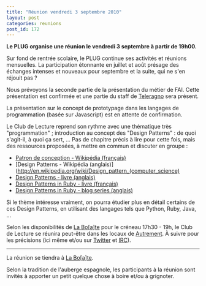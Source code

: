 ```yaml
---
title: "Réunion vendredi 3 septembre 2010"
layout: post
categories: reunions
post_id: 172
---
```

**Le PLUG organise une réunion le vendredi 3 septembre à partir de 19h00.**

Sur fond de rentrée scolaire, le PLUG continue ses activités et réunions mensuelles.
La participation étonnante en juillet et août présage des échanges intenses et nouveaux pour septembre et la suite, qui ne s'en réjouit pas ?

Nous prévoyons la seconde partie de la présentation du métier de FAI. Cette présentation est confirmée et une partie du staff de [Teleragno](http://www.teleragno.fr/) sera présent.

La présentation sur le concept de prototypage dans les langages de programmation (basée sur Javascript) est en attente de confirmation.

Le Club de Lecture reprend son rythme avec une thématique très "programmation" ; introduction au concept des "Design Patterns" : de quoi s'agit-il, à quoi ça sert, …
Pas de chapitre précis à lire pour cette fois, mais des ressources proposées, à mettre en commun et discuter en groupe :

- [Patron de conception - Wikipédia (français)](http://fr.wikipedia.org/wiki/Patron_de_conception)
- [Design Patterns - Wikipédia (anglais)](http://en.wikipedia.org/wiki/Design_pattern_(computer_science)
- [Design Patterns - livre (anglais)](http://www.amazon.com/Design-Patterns-Elements-Reusable-Object-Oriented/dp/0201633612)
- [Design Patterns in Ruby - livre (français)](http://www.eyrolles.com/Informatique/Livre/les-design-patterns-en-ruby-9782744022692)
 - [Design Patterns in Ruby - blog series (anglais)](http://blog.devinterface.com/2010/06/design-patterns-in-ruby-introduction/)

Si le thème intéresse vraiment, on pourra étudier plus en détail certains de ces Design Patterns, en utilisant des langages tels que Python, Ruby, Java, …

Selon les disponibilités de [La Bo\[a\]te](http://laboate.com/) pour le créneau 17h30 - 19h, le Club de Lecture se réunira peut-être dans les locaux de [Autrement](http://www.autrementleblog.fr/). À suivre pour les précisions (ici même et/ou sur [Twitter](http://twitter.com/plugfr) et [IRC](irc://irc.freenode.net/#plugfr)).

----
La réunion se tiendra à [La Bo\[a\]te](http://laboate.com/).

Selon la tradition de l'auberge espagnole, les participants à la réunion sont invités à apporter un petit quelque chose à boire et/ou à grignoter.

